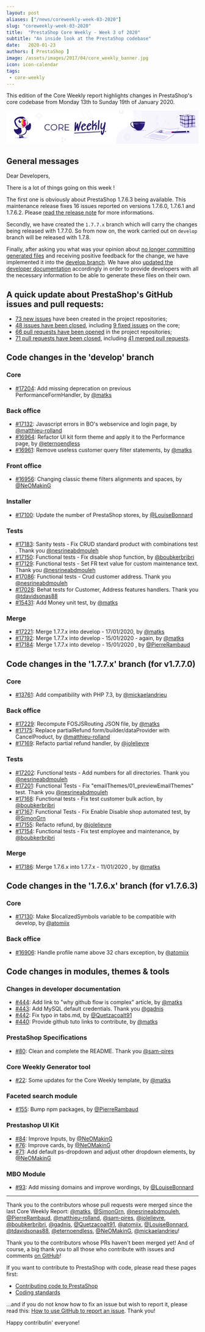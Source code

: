 ```yaml
---
layout: post
aliases: ["/news/coreweekly-week-03-2020"]
slug: "coreweekly-week-03-2020"
title:  "PrestaShop Core Weekly - Week 3 of 2020"
subtitle: "An inside look at the PrestaShop codebase"
date:   2020-01-23
authors: [ PrestaShop ]
image: /assets/images/2017/04/core_weekly_banner.jpg
icon: icon-calendar
tags:
 - core-weekly
---
```


This edition of the Core Weekly report highlights changes in PrestaShop's core codebase from Monday 13th to Sunday 19th of January 2020.

![Core Weekly banner](/assets/images/2018/12/banner-core-weekly.jpg)

## General messages

Dear Developers,

There is a lot of things going on this week !

The first one is obviously about PrestaShop 1.7.6.3 being available. This maintenance release fixes 16 issues reported on versions 1.7.6.0, 1.7.6.1 and 1.7.6.2. Please [read the release note](https://build.prestashop.com/news/prestashop-1-7-6-3-maintenance-release/) for more informations.

Secondly, we have created the `1.7.7.x` branch which will carry the changes being released with 1.7.7.0. So from now on, the work carried out on `develop` branch will be released with 1.7.8.

Finally, after asking you what was your opinion about [no longer committing generated files](https://build.prestashop.com/news/open-question-not-commiting-assets-anymore/) and receiving positive feedback for the change, we have implemented it into the [develop branch](https://github.com/PrestaShop/PrestaShop/pull/16670). We have also [updated the developer documentation](https://github.com/PrestaShop/docs/pull/418) accordingly in order to provide developers with all the necessary information to be able to generate these files on their own.

## A quick update about PrestaShop's GitHub issues and pull requests:

- [73 new issues](https://github.com/search?q=org%3APrestaShop+is%3Apublic++-repo%3Aprestashop%2Fprestashop.github.io++is%3Aissue+created%3A2020-01-13..2020-01-19) have been created in the project repositories;
- [48 issues have been closed](https://github.com/search?q=org%3APrestaShop+is%3Apublic++-repo%3Aprestashop%2Fprestashop.github.io++is%3Aissue+closed%3A2020-01-13..2020-01-19), including [9 fixed issues](https://github.com/search?q=org%3APrestaShop+is%3Apublic++-repo%3Aprestashop%2Fprestashop.github.io++is%3Aissue+label%3Afixed+closed%3A2020-01-13..2020-01-19) on the core;
- [66 pull requests have been opened](https://github.com/search?q=org%3APrestaShop+is%3Apublic++-repo%3Aprestashop%2Fprestashop.github.io++is%3Apr+created%3A2020-01-13..2020-01-19) in the project repositories;
- [71 pull requests have been closed](https://github.com/search?q=org%3APrestaShop+is%3Apublic++-repo%3Aprestashop%2Fprestashop.github.io++is%3Apr+closed%3A2020-01-13..2020-01-19), including [41 merged pull requests](https://github.com/search?q=org%3APrestaShop+is%3Apublic++-repo%3Aprestashop%2Fprestashop.github.io++is%3Apr+merged%3A2020-01-13..2020-01-19).


## Code changes in the 'develop' branch


### Core
* [#17204](https://github.com/PrestaShop/PrestaShop/pull/17204): Add missing deprecation on previous PerformanceFormHandler, by [@matks](https://github.com/matks)


### Back office
* [#17132](https://github.com/PrestaShop/PrestaShop/pull/17132): Javascript errors in BO's webservice and login page, by [@matthieu-rolland](https://github.com/matthieu-rolland)
* [#16964](https://github.com/PrestaShop/PrestaShop/pull/16964): Refactor UI kit form theme and apply it to the Performance page, by [@eternoendless](https://github.com/eternoendless)
* [#16961](https://github.com/PrestaShop/PrestaShop/pull/16961): Remove useless customer query filter statements, by [@matks](https://github.com/matks)


### Front office
* [#16956](https://github.com/PrestaShop/PrestaShop/pull/16956): Changing classic theme filters alignments and spaces, by [@NeOMakinG](https://github.com/NeOMakinG)


### Installer
* [#17100](https://github.com/PrestaShop/PrestaShop/pull/17100): Update the number of PrestaShop stores, by [@LouiseBonnard](https://github.com/LouiseBonnard)


### Tests
* [#17183](https://github.com/PrestaShop/PrestaShop/pull/17183): Sanity tests - Fix CRUD standard product with combinations test . Thank you [@nesrineabdmouleh](https://github.com/nesrineabdmouleh)
* [#17150](https://github.com/PrestaShop/PrestaShop/pull/17150): Functional tests - Fix disable shop function, by [@boubkerbribri](https://github.com/boubkerbribri)
* [#17129](https://github.com/PrestaShop/PrestaShop/pull/17129): Functional tests - Set FR text value for custom maintenance text. Thank you [@nesrineabdmouleh](https://github.com/nesrineabdmouleh)
* [#17086](https://github.com/PrestaShop/PrestaShop/pull/17086): Functional tests - Crud customer address. Thank you [@nesrineabdmouleh](https://github.com/nesrineabdmouleh)
* [#17028](https://github.com/PrestaShop/PrestaShop/pull/17028): Behat tests for Customer, Address features handlers. Thank you [@tdavidsonas88](https://github.com/tdavidsonas88)
* [#15431](https://github.com/PrestaShop/PrestaShop/pull/15431): Add Money unit test, by [@matks](https://github.com/matks)


### Merge
* [#17221](https://github.com/PrestaShop/PrestaShop/pull/17221): Merge 1.7.7.x into develop - 17/01/2020, by [@matks](https://github.com/matks)
* [#17192](https://github.com/PrestaShop/PrestaShop/pull/17192): Merge 1.7.7.x into develop - 15/01/2020 - again, by [@matks](https://github.com/matks)
* [#17184](https://github.com/PrestaShop/PrestaShop/pull/17184): Merge 1.7.7.x into develop - 15/01/2020 , by [@PierreRambaud](https://github.com/PierreRambaud)


## Code changes in the '1.7.7.x' branch (for v1.7.7.0)


### Core
* [#13761](https://github.com/PrestaShop/PrestaShop/pull/13761): Add compatibility with PHP 7.3, by [@mickaelandrieu](https://github.com/mickaelandrieu)


### Back office
* [#17229](https://github.com/PrestaShop/PrestaShop/pull/17229): Recompute FOSJSRouting JSON file, by [@matks](https://github.com/matks)
* [#17175](https://github.com/PrestaShop/PrestaShop/pull/17175): Replace partialRefund form/builder/dataProvider with CancelProduct, by [@matthieu-rolland](https://github.com/matthieu-rolland)
* [#17169](https://github.com/PrestaShop/PrestaShop/pull/17169): Refacto partial refund handler, by [@jolelievre](https://github.com/jolelievre)


### Tests
* [#17202](https://github.com/PrestaShop/PrestaShop/pull/17202): Functional tests - Add numbers for all directories. Thank you [@nesrineabdmouleh](https://github.com/nesrineabdmouleh)
* [#17201](https://github.com/PrestaShop/PrestaShop/pull/17201): Functional Tests - Fix "emailThemes/01_previewEmailThemes" test. Thank you [@nesrineabdmouleh](https://github.com/nesrineabdmouleh)
* [#17168](https://github.com/PrestaShop/PrestaShop/pull/17168): Functional tests - Fix test customer bulk action, by [@boubkerbribri](https://github.com/boubkerbribri)
* [#17167](https://github.com/PrestaShop/PrestaShop/pull/17167): Functional Tests - Fix Enable Disable shop automated test, by [@SimonGrn](https://github.com/SimonGrn)
* [#17155](https://github.com/PrestaShop/PrestaShop/pull/17155): Refacto refund, by [@jolelievre](https://github.com/jolelievre)
* [#17154](https://github.com/PrestaShop/PrestaShop/pull/17154): Functional tests - Fix test employee and maintenance, by [@boubkerbribri](https://github.com/boubkerbribri)


### Merge
* [#17186](https://github.com/PrestaShop/PrestaShop/pull/17186): Merge 1.7.6.x into 1.7.7.x - 11/01/2020 , by [@matks](https://github.com/matks)


## Code changes in the '1.7.6.x' branch (for v1.7.6.3)


### Core
* [#17130](https://github.com/PrestaShop/PrestaShop/pull/17130): Make $localizedSymbols variable to be compatible with develop, by [@atomiix](https://github.com/atomiix)


### Back office
* [#16906](https://github.com/PrestaShop/PrestaShop/pull/16906): Handle profile name above 32 chars exception, by [@atomiix](https://github.com/atomiix)


## Code changes in modules, themes & tools


### Changes in developer documentation
* [#444](https://github.com/PrestaShop/docs/pull/444): Add link to "why github flow is complex" article, by [@matks](https://github.com/matks)
* [#443](https://github.com/PrestaShop/docs/pull/443): Add MySQL default credentials. Thank you [@gadnis](https://github.com/gadnis)
* [#442](https://github.com/PrestaShop/docs/pull/442): Fix typo in tabs.md, by [@Quetzacoalt91](https://github.com/Quetzacoalt91)
* [#440](https://github.com/PrestaShop/docs/pull/440): Provide github tuto links to contribute, by [@matks](https://github.com/matks)


### PrestaShop Specifications
* [#80](https://github.com/PrestaShop/prestashop-specs/pull/80): Clean and complete the README. Thank you [@sam-pires](https://github.com/sam-pires)


### Core Weekly Generator tool
* [#22](https://github.com/PrestaShop/core-weekly-generator/pull/22): Some updates for the Core Weekly template, by [@matks](https://github.com/matks)


### Faceted search module
* [#155](https://github.com/PrestaShop/ps_facetedsearch/pull/155): Bump npm packages, by [@PierreRambaud](https://github.com/PierreRambaud)


### Prestashop UI Kit
* [#84](https://github.com/PrestaShop/prestashop-ui-kit/pull/84): Improve Inputs, by [@NeOMakinG](https://github.com/NeOMakinG)
* [#76](https://github.com/PrestaShop/prestashop-ui-kit/pull/76): Improve cards, by [@NeOMakinG](https://github.com/NeOMakinG)
* [#71](https://github.com/PrestaShop/prestashop-ui-kit/pull/71): Add default ps-dropdown and adjust other dropdown elements, by [@NeOMakinG](https://github.com/NeOMakinG)


### MBO Module
* [#93](https://github.com/PrestaShop/ps_mbo/pull/93): Add missing domains and improve wordings, by [@LouiseBonnard](https://github.com/LouiseBonnard)


<hr />

Thank you to the contributors whose pull requests were merged since the last Core Weekly Report: [@matks](https://github.com/matks), [@SimonGrn](https://github.com/SimonGrn), [@nesrineabdmouleh](https://github.com/nesrineabdmouleh), [@PierreRambaud](https://github.com/PierreRambaud), [@matthieu-rolland](https://github.com/matthieu-rolland), [@sam-pires](https://github.com/sam-pires), [@jolelievre](https://github.com/jolelievre), [@boubkerbribri](https://github.com/boubkerbribri), [@gadnis](https://github.com/gadnis), [@Quetzacoalt91](https://github.com/Quetzacoalt91), [@atomiix](https://github.com/atomiix), [@LouiseBonnard](https://github.com/LouiseBonnard), [@tdavidsonas88](https://github.com/tdavidsonas88), [@eternoendless](https://github.com/eternoendless), [@NeOMakinG](https://github.com/NeOMakinG), [@mickaelandrieu](https://github.com/mickaelandrieu)!

Thank you to the contributors whose PRs haven't been merged yet! And of course, a big thank you to all those who contribute with issues and comments [on GitHub](https://github.com/PrestaShop/PrestaShop)!

If you want to contribute to PrestaShop with code, please read these pages first:

 * [Contributing code to PrestaShop](https://devdocs.prestashop.com/1.7/contribute/contribution-guidelines/)
 * [Coding standards](https://devdocs.prestashop.com/1.7/development/coding-standards/)

...and if you do not know how to fix an issue but wish to report it, please read this: [How to use GitHub to report an issue](https://devdocs.prestashop.com/1.7/contribute/contribute-reporting-issues/). Thank you!

Happy contributin' everyone!
